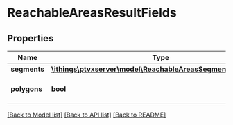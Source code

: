 # ReachableAreasResultFields

## Properties
Name | Type | Description | Notes
------------ | ------------- | ------------- | -------------
**segments** | [**\ithings\ptvxserver\model\ReachableAreasSegmentResultFields**](ReachableAreasSegmentResultFields.md) |  | [optional] 
**polygons** | **bool** | Specifies if ReachableAreasResponse.polygons shall be returned. | [optional] 

[[Back to Model list]](../../README.md#documentation-for-models) [[Back to API list]](../../README.md#documentation-for-api-endpoints) [[Back to README]](../../README.md)

